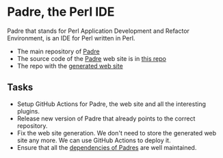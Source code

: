 # Padre, the Perl IDE

Padre that stands for Perl Application Development and Refactor Environment, is an IDE for Perl written in Perl.

* The main repository of [Padre](Padre)
* The source code of the [Padre](https://padre.perlide.org/) web site is in [this repo](https://github.com/PadreIDE/template.padre.perlide.org/)
* The repo with the [generated web site](https://github.com/PadreIDE/PadreIDE.github.io)

## Tasks

* Setup GitHub Actions for Padre, the web site and all the interesting plugins.
* Release new version of Padre that already points to the correct repository.
* Fix the web site generation. We don't need to store the generated web site any more. We can use GitHub Actions to deploy it.
* Ensure that all the [dependencies of Padres](https://cpan-digger.perlmaven.com/dist/Padre) are well maintained.
